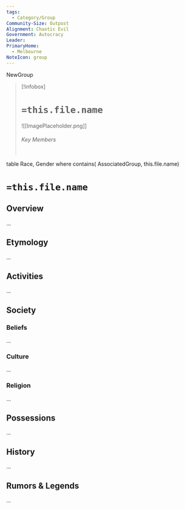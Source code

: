 ```yaml
---
tags:
  - Category/Group
Community-Size: Outpost
Alignment: Chaotic Evil
Government: Autocracy
Leader: 
PrimaryHome:
  - Melbourne
NoteIcon: group
---
```


NewGroup  


> [!infobox]
> # `=this.file.name`
> ![[ImagePlaceholder.png]]
> ###### Key Members
> ```dataview
table Race, Gender
where contains( AssociatedGroup, this.file.name)

# `=this.file.name`
## Overview
...

## Etymology
...
## Activities
...

## Society
### Beliefs
...
### Culture
...

### Religion
...

## Possessions
...

## History
...

## Rumors & Legends
...


